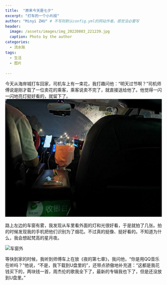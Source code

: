 ```yaml
---
title:  "原来今天是七夕"
excerpt: "打车的一个小片段" 
author: "Minyi ZHU" # 不写则默认config.yml的网站作者。感觉没必要写
header:
  image: /assets/images/img_20220803_221239.jpg
  caption: Photo by the author 
categories: 
  - 流水账
tags:
  - 生活
  - 图片

---
```


今天从海岸城打车回家，司机车上有一束花，我打趣问他：“明天过节啊？”司机师傅说是刚才载了一位卖花的乘客，乘客说卖不完了，就直接送给他了。他觉得一闪一闪地亮灯挺好看的，就留下了。
![车前座](/assets/images/img_20220803_220833.jpg "the-driver-and-the-flowers")

路上左边的车窗有雾，我发现从车里看外面的灯和光很好看，于是就拍了几张。拍的时候发现我的手机把他们识别为了烟花。不过真的挺像、挺好看的。不知道为什么，我会想起梵高的星月夜。

![车窗外](/assets/images/img_20220803_221239.jpg "lights-like-firworks")

等快到家的时候，我听到师傅车上在放《夜的第七章》，我问他，“你是用QQ音乐在听吗？”他说，“不是，我下载到U盘里的”，还带点骄傲地补充道：“这都是我花钱买下的，两块钱一首，周杰伦的歌我全下了，最新的专辑我也下了，但是还没放到U盘里。”
